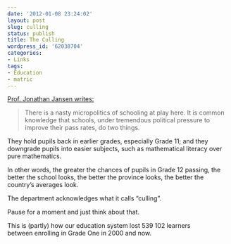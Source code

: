 ```yaml
---
date: '2012-01-08 23:24:02'
layout: post
slug: culling
status: publish
title: The Culling
wordpress_id: '62038704'
categories:
- Links
tags:
- Education
- matric
---
```


[Prof. Jonathan Jansen writes:](http://www.iol.co.za/news/south-africa/western-cape/matric-razmatazz-conceals-sad-reality-1.1209349)


> There is a nasty micropolitics of schooling at play here. It is common knowledge that schools, under tremendous political pressure to improve their pass rates, do two things.

They hold pupils back in earlier grades, especially Grade 11; and they downgrade pupils into easier subjects, such as mathematical literacy over pure mathematics.

In other words, the greater the chances of pupils in Grade 12 passing, the better the school looks, the better the province looks, the better the country’s averages look.

The department acknowledges what it calls “culling”.


Pause for a moment and just think about that.

This is (partly) how our education system lost 539 102 learners between enrolling in Grade One in 2000 and now.
